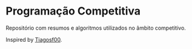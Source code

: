 # Programação Competitiva

Repositório com resumos e algoritmos utilizados no âmbito competitivo.

Inspired by [Tiagosf00](https://github.com/Tiagosf00).
